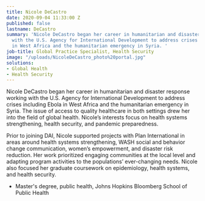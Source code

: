 ```yaml
---
title: Nicole DeCastro
date: 2020-09-04 11:33:00 Z
published: false
lastname: DeCastro
summary: 'Nicole DeCastro began her career in humanitarian and disaster response working
  with the U.S. Agency for International Development to address crises including Ebola
  in West Africa and the humanitarian emergency in Syria. '
job-title: Global Practice Specialist, Health Security
image: "/uploads/NicoleDeCastro_photo%20portal.jpg"
solutions:
- Global Health
- Health Security
---
```


Nicole DeCastro began her career in humanitarian and disaster response working with the U.S. Agency for International Development to address crises including Ebola in West Africa and the humanitarian emergency in Syria. The issue of access to quality healthcare in both settings drew her into the field of global health. Nicole’s interests focus on health systems strengthening, health security, and pandemic preparedness.

Prior to joining DAI, Nicole supported projects with Plan International in areas around health systems strengthening, WASH social and behavior change communication, women’s empowerment, and disaster risk reduction. Her work prioritized engaging communities at the local level and adapting program activities to the populations’ ever-changing needs. Nicole also focused her graduate coursework on epidemiology, health systems, and health security. 

* Master's degree, public health, Johns Hopkins Bloomberg School of Public Health 